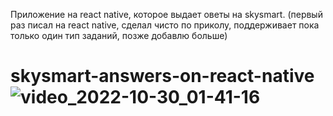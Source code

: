 Приложение на react native, которое выдает оветы на skysmart. 
(первый раз писал на react native, сделал чисто по приколу, поддерживает пока только один тип заданий, позже добавлю больше)


# skysmart-answers-on-react-native![video_2022-10-30_01-41-16](https://user-images.githubusercontent.com/43171120/198855147-e30f903a-597c-4b7f-943a-730d01c5a602.gif)
